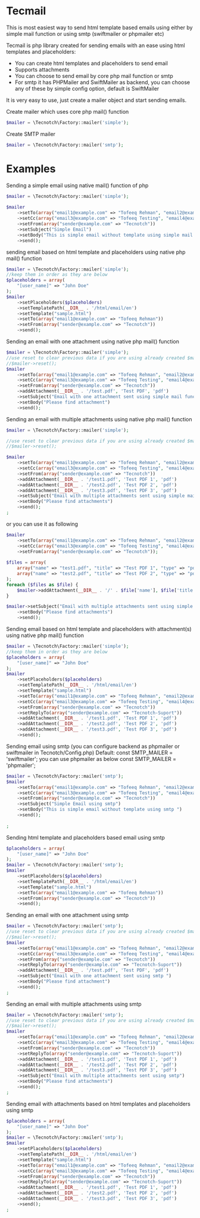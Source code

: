 # Tecmail
This is most easiest way to send html template based emails using either by simple mail function or using smtp (swiftmailer or phpmailer etc)

Tecmail is php library created for sending emails with an ease using html templates and placeholders:

 * You can create html templates and placeholders to send email
 * Supports attachments
 * You can choose to send email by core php mail function or smtp
 * For smtp it has PHPMailer and SwiftMailer as backend, you can choose any of these by simple config option, default is SwiftMailer


It is very easy to use, just create a mailer object and start sending emails.

Create mailer which uses core php mail() function
```php
$mailer = \Tecnotch\Factory::mailer('simple');
```

Create SMTP mailer
```php
$mailer = \Tecnotch\Factory::mailer('smtp');
```

# Examples


Sending a simple email using native mail() function of php 

```php
$mailer = \Tecnotch\Factory::mailer('simple');
 
$mailer
	->setTo(array("email1@example.com" => "Tofeeq Rehman", "email2@example.com" => "Tof33q"))
	->setCc(array("email3@example.com" => "Tofeeq Testing", "email4@example.com" => "Dev Tofeeq"))
	->setFrom(array("sender@example.com" => "Tecnotch"))
	->setSubject("Simple Email")
	->setBody("This is simple email without template using simple mail function ")
	->send();
```

sending email based on html template and placeholders using native php mail() function 

```php
$mailer = \Tecnotch\Factory::mailer('simple');
//keep them in order as they are below
$placeholders = array(
	"[user_name]" => "John Doe"
);
$mailer
    ->setPlaceholders($placeholders)
    ->setTemplatePath(__DIR__ . '/html/email/en')
    ->setTemplate("sample.html")
    ->setTo(array("email1@example.com" => "Tofeeq Rehman"))
    ->setFrom(array("sender@example.com" => "Tecnotch"))
    ->send();
``` 

Sending an email with one attachment using native php mail() function

```php
$mailer = \Tecnotch\Factory::mailer('simple');
//use reset to clear previous data if you are using already created $mailer object 
//$mailer->reset();
$mailer
	->setTo(array("email1@example.com" => "Tofeeq Rehman", "email2@example.com" => "Tof33q"))
	->setCc(array("email3@example.com" => "Tofeeq Testing", "email4@example.com" => "Dev Tofeeq"))
	->setFrom(array("sender@example.com" => "Tecnotch"))
	->addAttachment(__DIR__ . '/test.pdf', 'Test PDF', 'pdf')
	->setSubject("Email with one attachment sent using simple mail function ")
	->setBody("Please find attachment")
	->send();
```

Sending an email with multiple attachments using native php mail() function

```php
$mailer = \Tecnotch\Factory::mailer('simple');

//use reset to clear previous data if you are using already created $mailer object 
//$mailer->reset();

$mailer
	->setTo(array("email1@example.com" => "Tofeeq Rehman", "email2@example.com" => "Tof33q"))
	->setCc(array("email3@example.com" => "Tofeeq Testing", "email4@example.com" => "Dev Tofeeq"))
	->setFrom(array("sender@example.com" => "Tecnotch"))
	->addAttachment(__DIR__ . '/test1.pdf', 'Test PDF 1', 'pdf')
	->addAttachment(__DIR__ . '/test2.pdf', 'Test PDF 2', 'pdf')
	->addAttachment(__DIR__ . '/test3.pdf', 'Test PDF 3', 'pdf')
	->setSubject("Email with multiple attachments sent using simple mail function ")
	->setBody("Please find attachments")
	->send();
;
```
or you can use it as following
```php
$mailer
	->setTo(array("email1@example.com" => "Tofeeq Rehman", "email2@example.com" => "Tof33q"))
	->setCc(array("email3@example.com" => "Tofeeq Testing", "email4@example.com" => "Dev Tofeeq"))
	->setFrom(array("sender@example.com" => "Tecnotch"));
	
$files = array(
	array("name" => "test1.pdf", "title" => "Test PDF 1", "type" => "pdf"),
	array("name" => "test2.pdf", "title" => "Test PDF 2", "type" => "pdf")
);	
foreach ($files as $file) {
	$mailer->addAttachment(__DIR__ . '/' . $file['name'], $file['title'], $file['type']);
}

$mailer->setSubject("Email with multiple attachments sent using simple mail function ")
	->setBody("Please find attachments")
	->send();

```

Sending email based on html template and placeholders with attachment(s) using native php mail() function 

```php
$mailer = \Tecnotch\Factory::mailer('simple');
//keep them in order as they are below
$placeholders = array(
	"[user_name]" => "John Doe"
);
$mailer
    ->setPlaceholders($placeholders)
    ->setTemplatePath(__DIR__ . '/html/email/en')
    ->setTemplate("sample.html")
    ->setTo(array("email1@example.com" => "Tofeeq Rehman", "email2@example.com" => "Tof33q"))
    ->setCc(array("email3@example.com" => "Tofeeq Testing", "email4@example.com" => "Dev Tofeeq"))
    ->setFrom(array("sender@example.com" => "Tecnotch"))
    ->setReplyTo(array("sender@example.com" => "Tecnotch-Suport"))
    ->addAttachment(__DIR__ . '/test1.pdf', 'Test PDF 1', 'pdf')
    ->addAttachment(__DIR__ . '/test2.pdf', 'Test PDF 2', 'pdf')
    ->addAttachment(__DIR__ . '/test3.pdf', 'Test PDF 3', 'pdf')
    ->send();
``` 


Sending email using smtp (you can configure backend as phpmailer or swiftmailer in Tecnotch/Config.php)
Default:
const SMTP_MAILER = 'swiftmailer';
you can use phpmailer as below
const SMTP_MAILER = 'phpmailer';

```php
$mailer = \Tecnotch\Factory::mailer('smtp');
$mailer
	->setTo(array("email1@example.com" => "Tofeeq Rehman", "email2@example.com" => "Tof33q"))
	->setCc(array("email3@example.com" => "Tofeeq Testing", "email4@example.com" => "Dev Tofeeq"))
	->setFrom(array("sender@example.com" => "Tecnotch"))
	->setSubject("Simple Email using smtp")
	->setBody("This is simple email without template using smtp ")
	->send();
	
; 
```

Sending html template and placeholders based email using smtp 

```php
$placeholders = array(
	"[user_name]" => "John Doe"
);
$mailer = \Tecnotch\Factory::mailer('smtp');
$mailer
	->setPlaceholders($placeholders)
    ->setTemplatePath(__DIR__ . '/html/email/en')
    ->setTemplate("sample.html")
    ->setTo(array("email1@example.com" => "Tofeeq Rehman"))
    ->setFrom(array("sender@example.com" => "Tecnotch"))
    ->send();
```

Sending an email with one attachment using smtp

```php
$mailer = \Tecnotch\Factory::mailer('smtp');
//use reset to clear previous data if you are using already created $mailer object 
//$mailer->reset();
$mailer
	->setTo(array("email1@example.com" => "Tofeeq Rehman", "email2@example.com" => "Tof33q"))
	->setCc(array("email3@example.com" => "Tofeeq Testing", "email4@example.com" => "Dev Tofeeq"))
	->setFrom(array("sender@example.com" => "Tecnotch"))
	->setReplyTo(array("sender@example.com" => "Tecnotch-Suport"))
	->addAttachment(__DIR__ . '/test.pdf', 'Test PDF', 'pdf')
	->setSubject("Email with one attachment sent using smtp ")
	->setBody("Please find attachment")
	->send();
; 
```

Sending an email with multiple attachments using smtp

```php
$mailer = \Tecnotch\Factory::mailer('smtp');
//use reset to clear previous data if you are using already created $mailer object 
//$mailer->reset();
$mailer
	->setTo(array("email1@example.com" => "Tofeeq Rehman", "email2@example.com" => "Tof33q"))
	->setCc(array("email3@example.com" => "Tofeeq Testing", "email4@example.com" => "Dev Tofeeq"))
	->setFrom(array("sender@example.com" => "Tecnotch"))
	->setReplyTo(array("sender@example.com" => "Tecnotch-Suport"))
	->addAttachment(__DIR__ . '/test1.pdf', 'Test PDF 1', 'pdf')
	->addAttachment(__DIR__ . '/test2.pdf', 'Test PDF 2', 'pdf')
	->addAttachment(__DIR__ . '/test3.pdf', 'Test PDF 3', 'pdf')
	->setSubject("Email with multiple attachments sent using smtp")
	->setBody("Please find attachments")
	->send();
;
```

Sending email with attachments based on html templates and placeholders using smtp

```php
$placeholders = array(
	"[user_name]" => "John Doe"
);
$mailer = \Tecnotch\Factory::mailer('smtp');
$mailer
    ->setPlaceholders($placeholders)
    ->setTemplatePath(__DIR__ . '/html/email/en')
    ->setTemplate("sample.html")
    ->setTo(array("email1@example.com" => "Tofeeq Rehman", "email2@example.com" => "Tof33q"))
    ->setCc(array("email3@example.com" => "Tofeeq Testing", "email4@example.com" => "Dev Tofeeq"))
    ->setFrom(array("sender@example.com" => "Tecnotch"))
    ->setReplyTo(array("sender@example.com" => "Tecnotch-Suport"))
    ->addAttachment(__DIR__ . '/test1.pdf', 'Test PDF 1', 'pdf')
    ->addAttachment(__DIR__ . '/test2.pdf', 'Test PDF 2', 'pdf')
    ->addAttachment(__DIR__ . '/test3.pdf', 'Test PDF 3', 'pdf')
    ->send();
;    
```

